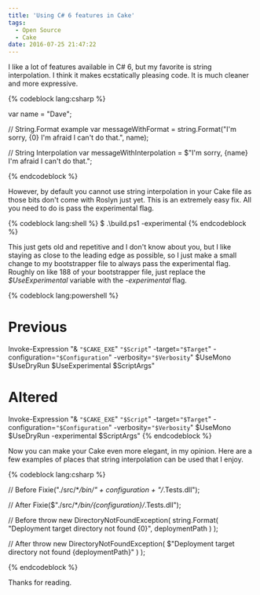 ```yaml
---
title: 'Using C# 6 features in Cake'
tags:
  - Open Source
  - Cake
date: 2016-07-25 21:47:22
---
```



I like a lot of features available in C# 6, but my favorite is string interpolation. I think it makes ecstatically pleasing code. It is much cleaner and more expressive.

{% codeblock lang:csharp %}

var name = "Dave";

// String.Format example
var messageWithFormat = string.Format("I'm sorry, {0} I'm afraid I can't do that.", name);

// String Interpolation
var messageWithInterpolation = $"I'm sorry, {name} I'm afraid I can't do that.";

{% endcodeblock %}

However, by default you cannot use string interpolation in your Cake file as those bits don't come with Roslyn just yet. This is an extremely easy fix. All you need to do is pass the experimental flag.

{% codeblock lang:shell %}
$ .\build.ps1 -experimental
{% endcodeblock %}

This just gets old and repetitive and I don't know about you, but I like staying as close to the leading edge as possible, so I just make a small change to my bootstrapper file to always pass the experimental flag. Roughly on like 188 of your bootstrapper file, just replace the *$UseExperimental* variable with the *-experimental* flag. 

{% codeblock lang:powershell %}
# Previous 
Invoke-Expression "& `"$CAKE_EXE`" `"$Script`" -target=`"$Target`" -configuration=`"$Configuration`" -verbosity=`"$Verbosity`" $UseMono $UseDryRun $UseExperimental $ScriptArgs"

# Altered
Invoke-Expression "& `"$CAKE_EXE`" `"$Script`" -target=`"$Target`" -configuration=`"$Configuration`" -verbosity=`"$Verbosity`" $UseMono $UseDryRun -experimental $ScriptArgs"
{% endcodeblock %}

Now you can make your Cake even more elegant, in my opinion. Here are a few examples of places that string interpolation can be used that I enjoy.

{% codeblock lang:csharp %}

// Before
Fixie("./src/\**/bin/" + configuration + "/*.Tests.dll");

// After
Fixie($"./src/\**/bin/{configuration}/*.Tests.dll");

// Before
throw new DirectoryNotFoundException(
        string.Format(
            "Deployment target directory not found {0}",
            deploymentPath
            )
        );

// After
throw new DirectoryNotFoundException(
            $"Deployment target directory not found {deploymentPath}"
            )
        );


{% endcodeblock %}

Thanks for reading.


